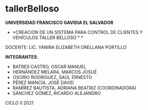 # tallerBelloso
**UNIVERSIDAD FRANCISCO GAVIDIA EL SALVADOR**

* *CREACION DE UN SISTEMA PARA CONTROL DE CLIENTES Y VEHÍCULOS TALLER BELLOSO * *

DOCENTE: LIC. YANIRA ELIZABETH ORELLANA PORTILLO

**INTEGRANTES**:
* BATRES CASTRO, OSCAR MANUEL	
* HERNÁNDEZ MELARA, MARCOS JOSUÉ	
* OSORIO RODRIGUEZ, SAÚL ERNESTO
* PÉREZ MANCÍA, JOSÉ DAVID	
* RAMÍREZ BAUTISTA, ADRIANA BEATRIZ (COORDINADORA)
* SÁNCHEZ GÓMEZ, RICARDO ALEJANDRO	

CICLO II 2021
